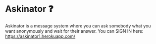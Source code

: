 # Askinator ❓
Askinator is a message system where you can ask somebody what you want anonymously and wait for their answer.
You can SIGN IN here: https://askinator1.herokuapp.com/
